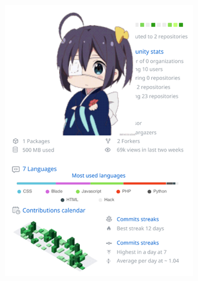 <div style="position:relative; display: flex; flex-wrap: nowrap;"> 
    <img style='position:absolute; z-index:1;' src='svg/phonghaw2_svg.svg' alt="phonghaw2_svg.svg"/>
    <img style='position:absolute; z-index:2;' src='gif/sigh.gif' width='350px' alt="sigh"/>
</div> 
<br>
<p><img align="left" width="400" src="https://i.postimg.cc/Tw0w6chs/Screenshot-2023-11-26-213012.png" alt="phonghaw2" /></p>
<p>&nbsp;<img margin="32px" align="center"  src="https://github-profile-trophy.vercel.app/?username=phonghaw2&title=Commits,Experience,Repositories&margin-w=30&no-bg=true&theme=dracula&column=3" alt="phonghaw2" /></p>
<br>
<br>
<div align="center">
<img height="44" src='gif/gif_saplings.gif' alt="gif"/>
<img height="44" src='gif/gif_saplings.gif' alt="gif"/>
<img height="44" src='gif/gif_saplings.gif' alt="gif"/>
<img height="44" src='gif/gif_saplings.gif' alt="gif"/>
<img height="44" src='gif/gif_saplings.gif' alt="gif"/>
<img height="44" src='gif/gif_saplings.gif' alt="gif"/>
<img height="44" src='gif/gif_saplings.gif' alt="gif"/>
<img height="44" src='gif/gif_saplings.gif' alt="gif"/>
<img height="44" src='gif/gif_saplings.gif' alt="gif"/>
<img height="44" src='gif/gif_saplings.gif' alt="gif"/>
<img height="44" src='gif/gif_saplings.gif' alt="gif"/>
<img height="44" src='gif/gif_saplings.gif' alt="gif"/>
<img height="44" src='gif/gif_saplings.gif' alt="gif"/>
<img height="44" src='gif/gif_saplings.gif' alt="gif"/>
<img height="44" src='gif/gif_saplings.gif' alt="gif"/>
<img height="44" src='gif/gif_saplings.gif' alt="gif"/>
<img height="44" src='gif/gif_saplings.gif' alt="gif"/>
</div> 
<br><br>
<div>
<a href="https://app.daily.dev/phonghaw2"><img src="https://api.daily.dev/devcards/v2/pVuPrkgeHT76j7yqoDr02.png?type=default&r=xam" width="356" alt="phonghaw2's Dev Card"/></a>
<img  align="right" height="256" src='gif/rikka-takanashi.gif' alt="gif"/>
</div> 
<br><br>
<h2 align="center"> Where to find me </h2>
<div align="center">
  <a href="https://www.facebook.com/phonghaw2" target="blank">
    <img src="https://img.icons8.com/bubbles/100/000000/facebook-new.png" alt="phonghaw2-facebook" />
  </a>
  <a href="https://www.youtube.com/@phonghaw2" target="blank">
    <img src="https://img.icons8.com/bubbles/100/000000/youtube-squared.png" alt="phonghaw2-youtube" />
  </a>
  <a href="https://www.linkedin.com/in/phonghaw2" target="blank">
    <img src="https://img.icons8.com/bubbles/100/000000/linkedin.png" alt="phonghaw2-linkedin" />
  </a>
  <a href="mailto:phong2t25t@gmail.com" target="top">
    <img src="https://img.icons8.com/bubbles/100/000000/apple-mail.png" alt="phonghaw2-email" />
  </a>
  <img align="right" height="125" src="images/rikka-tiny.jpg" />
</div> 

# Latest Blogs
<!-- HASHNODE_BLOG:START -->
- [Viễn du](https://phonghaw2coder.hashnode.dev/vien-du)
- [Đĩa CD](https://phonghaw2coder.hashnode.dev/dia-cd)
- [Hạnh kiểm yếu](https://phonghaw2coder.hashnode.dev/hanh-kiem-yeu)
- [Môn ngữ văn](https://phonghaw2coder.hashnode.dev/mon-ngu-van)
- [Chút kỷ niệm ở Shizuoka](https://phonghaw2coder.hashnode.dev/chut-ky-niem-o-shizuoka)
<!-- HASHNODE_BLOG:END -->

